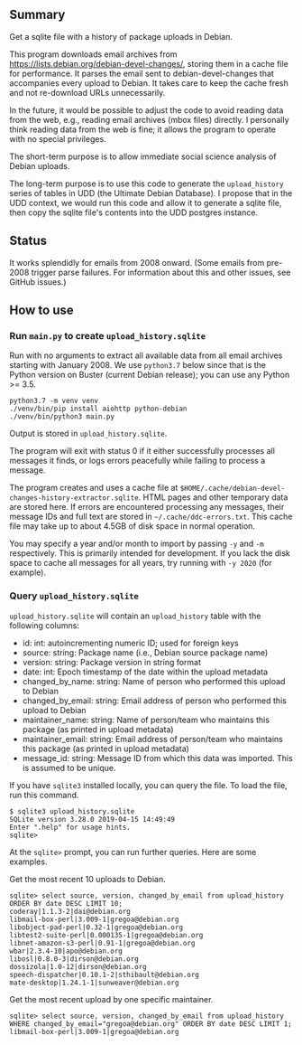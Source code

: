 ## Summary

Get a sqlite file with a history of package uploads in Debian.

This program downloads email archives from https://lists.debian.org/debian-devel-changes/, storing them in a
cache file for performance. It parses the email sent to debian-devel-changes that accompanies every upload to Debian.
It takes care to keep the cache fresh and not re-download URLs unnecessarily.

In the future, it would be possible to adjust the code to avoid reading data from the web, e.g., reading email archives
(mbox files) directly. I personally think reading data from the web is fine; it allows the program to operate
with no special privileges.

The short-term purpose is to allow immediate social science analysis of Debian uploads.

The long-term purpose is to use this code to generate the `upload_history` series of tables in UDD (the Ultimate
Debian Database). I propose that in the UDD context, we would run this code and allow it to generate a sqlite file,
then copy the sqlite file's contents into the UDD postgres instance.

## Status

It works splendidly for emails from 2008 onward. (Some emails from pre-2008 trigger parse failures. For information
about this and other issues, see GitHub issues.)

<!-- commenting out note about speed, since I need to re-run with Python 3.7: On my laptop, it takes 2.214 seconds to
run when the cache is fresh, i.e., if no uploads have occurred since it was previously run. -->

## How to use

### Run `main.py` to create `upload_history.sqlite`

Run with no arguments to extract all available data from all email archives starting with January 2008. We use
`python3.7` below since that is the Python version on Buster (current Debian release); you can use any Python >= 3.5.

```
python3.7 -m venv venv
./venv/bin/pip install aiohttp python-debian
./venv/bin/python3 main.py
```

Output is stored in `upload_history.sqlite`.

The program will exit with status 0 if it either successfully processes all messages it finds, or logs errors peacefully
while failing to process a message.

The program creates and uses a cache file at `$HOME/.cache/debian-devel-changes-history-extractor.sqlite`. HTML pages
and other temporary data are stored here. If errors are encountered processing any messages, their message IDs and full
text are stored in `~/.cache/ddc-errors.txt`. This cache file may take up to about 4.5GB of disk space in normal
operation.

You may specify a year and/or month to import by passing `-y` and `-m` respectively. This is primarily intended for
development. If you lack the disk space to cache all messages for all years, try running with `-y 2020` (for example).

### Query `upload_history.sqlite`

`upload_history.sqlite` will contain an `upload_history` table with the following columns:

- id: int: autoincrementing numeric ID; used for foreign keys
- source: string: Package name (i.e., Debian source package name)
- version: string: Package version in string format
- date: int: Epoch timestamp of the date within the upload metadata
- changed_by_name: string: Name of person who performed this upload to Debian
- changed_by_email: string: Email address of person who performed this upload to Debian
- maintainer_name: string: Name of person/team who maintains this package (as printed in upload metadata)
- maintainer_email: string: Email address of person/team who maintains this package (as printed in upload metadata)
- message_id: string: Message ID from which this data was imported. This is assumed to be unique.

If you have `sqlite3` installed locally, you can query the file. To load the file, run this command.

```
$ sqlite3 upload_history.sqlite
SQLite version 3.28.0 2019-04-15 14:49:49
Enter ".help" for usage hints.
sqlite>
```

At the `sqlite>` prompt, you can run further queries. Here are some examples.

Get the most recent 10 uploads to Debian.

```
sqlite> select source, version, changed_by_email from upload_history ORDER BY date DESC LIMIT 10;
coderay|1.1.3-2|dai@debian.org
libmail-box-perl|3.009-1|gregoa@debian.org
libobject-pad-perl|0.32-1|gregoa@debian.org
libtest2-suite-perl|0.000135-1|gregoa@debian.org
libnet-amazon-s3-perl|0.91-1|gregoa@debian.org
wbar|2.3.4-10|apo@debian.org
libosl|0.8.0-3|dirson@debian.org
dossizola|1.0-12|dirson@debian.org
speech-dispatcher|0.10.1-2|sthibault@debian.org
mate-desktop|1.24.1-1|sunweaver@debian.org
```

Get the most recent upload by one specific maintainer.

```
sqlite> select source, version, changed_by_email from upload_history WHERE changed_by_email="gregoa@debian.org" ORDER BY date DESC LIMIT 1;
libmail-box-perl|3.009-1|gregoa@debian.org
```
